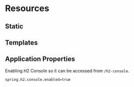 # Resources

## Static

## Templates

## Application Properties

Enabling H2 Console so it can be accessed from `/h2-console`.
```
spring.h2.console.enabled=true
```